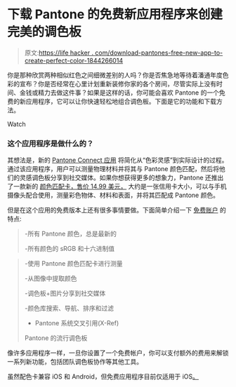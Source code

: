 # 下载 Pantone 的免费新应用程序来创建完美的调色板

> 原文:[https://life hacker . com/download-pantones-free-new-app-to-create-perfect-color-1844266014](https://lifehacker.com/download-pantones-free-new-app-to-create-perfect-color-1844266014)

你是那种欣赏两种相似红色之间细微差别的人吗？你是否焦急地等待着潘通年度色彩的宣布？你是否经常在心里计划重新装修你家的各个房间，尽管实际上没有时间、金钱或精力去做这件事？如果是这样的话，你可能会喜欢 Pantone 的一个免费的新应用程序，它可以让你快速轻松地组合调色板。下面是它的功能和下载方法。

Watch

### 这个应用程序是做什么的？

其想法是，新的 [Pantone Connect 应用](https://apps.apple.com/us/app/pantone-connect/id1491023737) 将简化从“色彩灵感”到实际设计的过程。通过该应用程序，用户可以测量物理材料并将其与 Pantone 颜色匹配，然后将他们的灵感调色板分享到社交媒体。如果你想获得更多的想象力，Pantone 还推出了一款新的 [颜色匹配卡，售价 14.99 美元，](https://www.pantone.com/products/color-capture-devices/pantone-color-match-card) 大约是一张信用卡大小，可以与手机摄像头配合使用，测量彩色物体、材料和表面，并将其匹配成 Pantone 颜色。

但是在这个应用的免费版本上还有很多事情要做。下面简单介绍一下 [免费账户](https://apps.apple.com/us/app/pantone-connect/id1491023737) 的特点:

> -所有 Pantone 颜色，总是最新的
> 
> -所有颜色的 sRGB 和十六进制值

> -使用 Pantone 颜色匹配卡进行测量
> 
> -从图像中提取颜色
> 
> -调色板+图片分享到社交媒体
> 
> -颜色库搜索、导航、排序和过滤
> 
> - Pantone 系统交叉引用(X-Ref)
> 
> Pantone 的流行调色板

像许多应用程序一样，一旦你设置了一个免费帐户，你可以支付额外的费用来解锁一系列新功能，包括团队调色板协作等其他工具。

虽然配色卡兼容 iOS 和 Android，但免费应用程序目前仅适用于 iOS[。](https://apps.apple.com/us/app/pantone-connect/id1491023737)